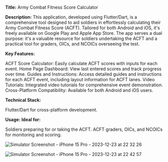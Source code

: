 **Title:** Army Combat Fitness Score Calculator

**Description:**
This application, developed using Flutter/Dart, is a comprehensive tool designed to aid soldiers in effortlessly calculating their Army Combat Fitness Score (ACFT). Tailored for both Android and iOS, it's freely available on Google Play and Apple App Store. The app serves a dual purpose: it's a valuable resource for soldiers undertaking the ACFT and a practical tool for graders, OICs, and NCOICs overseeing the test.

**Key Features:**

ACFT Score Calculator: Easily calculate ACFT scores with inputs for each event.
Home Page Dashboard: View last entered scores and track progress over time.
Guides and Instructions: Access detailed guides and instructions for each ACFT event, including layout information for ACFT lanes.
Video Tutorials: Integrated video tutorials for comprehensive event demonstration.
Cross-Platform Compatibility: Available for both Android and iOS users.


**Technical Stack:**

Flutter/Dart for cross-platform development.


**Usage:
Ideal for:**

Soldiers preparing for or taking the ACFT.
ACFT graders, OICs, and NCOICs for monitoring and scoring.




![Simulator Screenshot - iPhone 15 Pro - 2023-12-23 at 22 32 26](https://github.com/lamontenunn/ACFT-CALC/assets/91636359/bba0b696-5b47-4578-be4b-f2648b086857)

![Simulator Screenshot - iPhone 15 Pro - 2023-12-23 at 22 42 57](https://github.com/lamontenunn/ACFT-CALC/assets/91636359/e1e9dfab-26d4-43cf-ae5e-fe46c63deb61)
